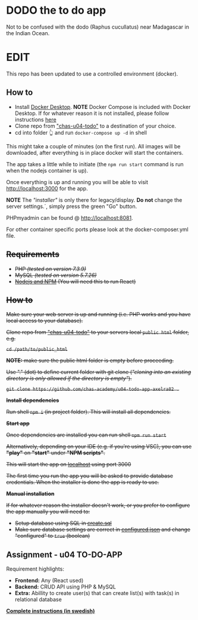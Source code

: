 # DODO the to do app

Not to be confused with the dodo (Raphus cucullatus) near Madagascar in the Indian Ocean.

# EDIT

This repo has been updated to use a controlled environment (docker).

## How to

- Install [Docker Desktop](https://www.docker.com/get-started). **NOTE** Docker Compose is included with Docker Desktop. If for whatever reason it is not installed, please follow instructions [here](https://docs.docker.com/compose/install/)
- Clone repo from ["chas-u04-todo"](https://github.com/chas-academy/u04-todo-app-axelra82) to a destination of your choice.
- cd into folder 👆 and run `docker-compose up -d` in shell

This might take a couple of minutes (on the first run). All images will be downloaded, after everything is in place docker will start the containers.

The app takes a little while to initiate (the `npm run start` command is run when the nodejs container is up).

Once everything is up and running you will be able to visit [http://localhost:3000](http://localhost:3000) for the app.

**NOTE** The _"installer"_ is only there for legacy/display. **Do not** change the server settings.´, simply press the green "Go" button.

PHPmyadmin can be found @ [http://localhost:8081](http://localhost:8081).

For other container specific ports please look at the docker-composer.yml file.

## ~~Requirements~~

- ~~PHP _(tested on version 7.3.9)_~~
- ~~MySQL _(tested on version 5.7.26)_~~
- ~~[Nodejs and NPM](https://nodejs.org/en/) (You will need this to run React)~~

## ~~How to~~

~~Make sure your web server is up and running (i.e. PHP works and you have local access to your database).~~

~~Clone repo from ["chas-u04-todo"](https://github.com/chas-academy/u04-todo-app-axelra82) to your servers local `public html` folder, e.g.~~

~~`cd /path/to/public_html`~~

~~**NOTE:** make sure the public html folder is empty before proceeding.~~

~~Use "." (dot) to define current folder with git clone (_"cloning into an existing directory is only allowed if the directory is empty"_).~~

~~`git clone https://github.com/chas-academy/u04-todo-app-axelra82 .`~~

~~**Install dependencies**~~

~~Run shell `npm i` (in project folder). This will install all dependencies.~~

~~**Start app**~~

~~Once dependencies are installed you can run shell `npm run start`~~

~~Alternatively, depending on your IDE (e.g. if you're using VSC), you can use **"play"** on **"start"** under **"NPM scripts"**.~~

~~This will start the app on [localhost](http://localhost:3000) using port 3000~~

~~The first time you run the app you will be asked to provide database credentials. When the installer is done the app is ready to use.~~

~~**Manual installation**~~

~~If for whatever reason the installer doesn't work, or you prefer to configure the app manually you will need to:~~

- ~~Setup database using SQL in [create.sql](/backend/API/Endpoint/Configure/create.sql)~~
- ~~Make sure database settings are correct in [configured.json](/public/configured.json) and change "configured" to `true` (boolean)~~

## Assignment - u04 TO-DO-APP

Requirement highlights:

- **Frontend:** Any (React used)
- **Backend:** CRUD API using PHP & MySQL
- **Extra:** Abillity to create user(s) that can create list(s) with task(s) in relational database

[**Complete instructions (in swedish)**](https://docs.google.com/document/d/1BECprFcgqsTL_8USLCe5ALIMLdwfFTNd_Sl12bJBYqw/edit)
